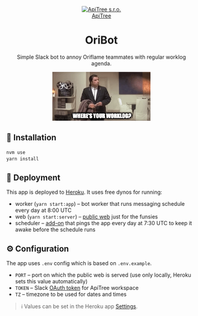 <p align="center">
<a href="https://github.com/ApiTreeCZ">
<img alt="ApiTree s.r.o." src="https://www.apitree.cz/static/images/logo-header.svg" width="120" />
<br>
ApiTree
</a>
</p>
<h1 align="center">OriBot</h1>

<p align="center">
Simple Slack bot to annoy Oriflame teammates with regular worklog agenda.
</p>

<p align="center">
<img alt="Where's your worklog?" src="./public/wheres-your-worklog.gif">
</p>

## 💾 Installation

```bash
nvm use
yarn install
```

## 🚀 Deployment

This app is deployed to [Heroku](https://dashboard.heroku.com/apps/apitree-oribot). It uses free dynos for running:

- worker (`yarn start:app`) – bot worker that runs messaging schedule every day at 8:00 UTC
- web (`yarn start:server`) – [public web](https://apitree-oribot.herokuapp.com) just for the funsies
- scheduler – [add-on](https://dashboard.heroku.com/apps/apitree-oribot/scheduler) that pings the app every day at 7:30
  UTC to keep it awake before the schedule runs

## ⚙️ Configuration

The app uses `.env` config which is based on `.env.example`.

- `PORT` – port on which the public web is served (use only locally, Heroku sets this value automatically)
- `TOKEN` – Slack [OAuth token](https://api.slack.com/apps/A0422H11QKS/oauth?) for ApiTree workspace
- `TZ` – timezone to be used for dates and times

> ℹ️ Values can be set in the Heroku app [Settings](https://dashboard.heroku.com/apps/apitree-oribot/settings).
